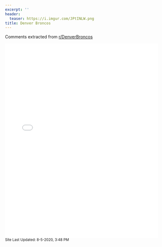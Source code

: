 ```yaml
---
excerpt: ''
header:
  teaser: https://i.imgur.com/JPtINLW.png
title: Denver Broncos
---
```


Comments extracted from [r/DenverBroncos](https://reddit.com/r/DenverBroncos)
<iframe id="igraph" scrolling="no" style="border:none;" seamless="seamless" src="/plots/NFL/DEN.html" height="640" width="100%"></iframe>
<small>Site Last Updated: 8-5-2020, 3:48 PM</small>